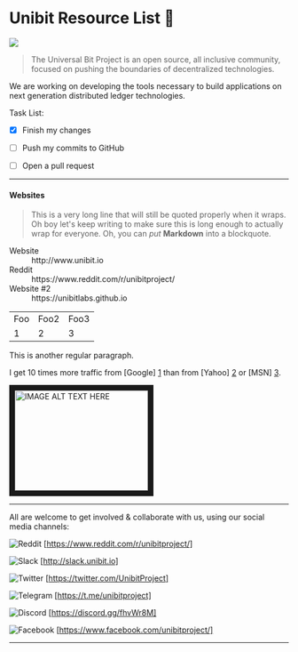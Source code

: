 # Unibit Resource List :paperclip:
![](https://img.shields.io/badge/Always-Changing-red.svg)

> The Universal Bit Project is an open source, 
> all inclusive community, focused on pushing the boundaries of decentralized technologies. 

We are working on developing the tools necessary to build applications on next generation distributed ledger technologies.

Task List:

- [x] Finish my changes
- [ ] Push my commits to GitHub
- [ ] Open a pull request


***

#### Websites
> This is a very long line that will still be quoted properly when it wraps. Oh boy let's keep writing to make sure this is long enough to actually wrap for everyone. Oh, you can *put* **Markdown** into a blockquote. 


<dl>
  <dt>Website</dt>
  <dd>http://www.unibit.io</dd>

  <dt>Reddit</dt>
  <dd>https://www.reddit.com/r/unibitproject/</dd>
  
  <dt>Website #2</dt>
  <dd>https://unibitlabs.github.io</dd>
</dl>




<table>
    <tr>
        <td>Foo</td>
       <td>Foo2</td>
       <td>Foo3</td>
    </tr>
  <tr>
    <td>1</td>
    <td>2</td>
    <td>3</td>
  </tr>
</table>

This is another regular paragraph.

I get 10 times more traffic from [Google] [1] than from
[Yahoo] [2] or [MSN] [3].

  [1]: http://google.com/        "Google"
  [2]: http://search.yahoo.com/  "Yahoo Search"
  [3]: http://search.msn.com/    "MSN Search"


<a href="http://www.youtube.com/watch?feature=player_embedded&v=YOUTUBE_VIDEO_ID_HERE
" target="_blank"><img src="http://img.youtube.com/vi/YOUTUBE_VIDEO_ID_HERE/0.jpg" 
alt="IMAGE ALT TEXT HERE" width="240" height="180" border="10" /></a>

***
All are welcome to get involved & collaborate with us,
using our social media channels:

![](https://github.com/unibitlabs/Unibit-Documents/blob/master/images/reddit-logo.jpg "Reddit")
[https://www.reddit.com/r/unibitproject/]


![](https://github.com/unibitlabs/Unibit-Documents/blob/master/images/slack-logo.png "Slack")
[http://slack.unibit.io]

![](https://github.com/unibitlabs/Unibit-Documents/blob/master/images/twitter-logo.png "Twitter")
[https://twitter.com/UnibitProject]


![](https://github.com/unibitlabs/Unibit-Documents/blob/master/images/telegram-logo.png "Telegram")
[https://t.me/unibitproject]


![](https://github.com/unibitlabs/Unibit-Documents/blob/master/images/discord-logo.png "Discord")
[https://discord.gg/fhvWr8M]


![](https://github.com/unibitlabs/Unibit-Documents/blob/master/images/fb-logo.png "Facebook")
[https://www.facebook.com/unibitproject/]
***
